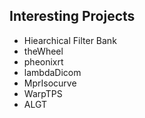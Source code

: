 ## Interesting Projects

- Hiearchical Filter Bank
- theWheel
- pheonixrt
- lambdaDicom
- MprIsocurve
- WarpTPS
- ALGT
